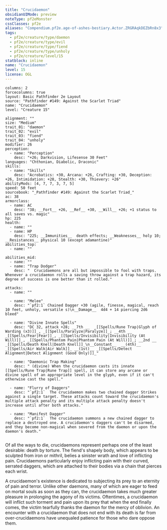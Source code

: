 ```yaml
---
title: "Crucidaemon"
obsidianUIMode: preview
noteType: pf2eMonster
cssClasses: pf2e
aliases: "Compendium.pf2e.age-of-ashes-bestiary.Actor.ZRGRAqkDEZbRn8x3" 
tags:
  - pf2e/creature/type/daemon
  - pf2e/creature/type/evil
  - pf2e/creature/type/fiend
  - pf2e/creature/type/unholy
  - pf2e/creature/level/15
statblock: inline
name: "Crucidaemon"
level: 15
license: OGL
---
```


```statblock
columns: 2
forcecolumns: true
layout: Basic Pathfinder 2e Layout
source: "Pathfinder #149: Against the Scarlet Triad"
name: "Crucidaemon"
level: "Creature 15"

alignment: ""
size: "Medium"
trait_01: "daemon"
trait_02: "evil"
trait_03: "fiend"
trait_04: "unholy"
modifier: 26
perception:
  - name: "Perception"
    desc: "+26; Darkvision, Lifesense 30 Feet"
languages: "Chthonian, Diabolic, Draconic"
skills:
  - name: "Skills"
    desc: "Acrobatics: +30, Arcana: +26, Crafting: +30, Deception: +26, Intimidation: +28, Stealth: +30, Thievery: +26"
abilityMods: [4, 7, 7, 3, 7, 5]
speed: 50 feet
sourcebook: "_Pathfinder #149: Against the Scarlet Triad_"
ac: 38
armorclass:
  - name: AC
    desc: "38; __Fort__ +26, __Ref__ +30, __Will__ +26; +1 status to all saves vs. magic"
hp: 225
health:
  - name: ""
  - name: HP
    desc: "225; __Immunities__  death effects; __Weaknesses__ holy 10; __Resistances__ physical 10 (except adamantine)"
abilities_top:
  - name: ""

abilities_mid:
  - name: ""
  - name: "Trap Dodger"
    desc: "  Crucidaemons are all but impossible to fool with traps. Whenever a crucidaemon rolls a saving throw against a trap hazard, its degree of success is one better than it rolled."

attacks:
  - name: ""

  - name: "Melee"
    desc: "`pf2:1` Chained Dagger +30 (agile, finesse, magical, reach 10 feet, unholy, versatile s)\n__Damage__  4d4 + 14 piercing 2d6 bleed"

  - name: "Divine Innate Spells"
    desc: "DC 32, attack +28; __7th __  _[[Spells/Rune Trap|Glyph of Warding (x3)]]_, _[[Spells/Paralyze|Paralyze]]_; __4th __  _[[Spells/Fear|Fear]]_, _[[Spells/Invisibility|Invisibility (At Will)]]_, _[[Spells/Phantom Pain|Phantom Pain (At Will)]]_; __2nd __  _[[Spells/Death Knell|Death Knell]]_\n__Constant__  __(4th)__ _[[Spells/Air Walk|Air Walk]]_ __(1st)__ _[[Spells/Detect Alignment|Detect Alignment (Good Only)]]_"

  - name: "Daemonic Trap Making"
    desc: " (divine) When the crucidaemon casts its innate [[Spells/Rune Trap|Rune Trap]] spell, it can store any arcane or divine spell of an appropriate level in the glyph, even if it can't otherwise cast the spell."

  - name: "Flurry of Daggers"
    desc: "`pf2:1`  The crucidaemon makes two chained dagger Strikes against a single target. These attacks count toward the crucidaemon's multiple attack penalty and its multiple attack penalty doesn't increase until after both attacks."

  - name: "Manifest Dagger"
    desc: "`pf2:1`  The crucidaemon summons a new chained dagger to replace a destroyed one. A crucidaemon's daggers can't be disarmed, and they become non-magical when severed from the daemon or upon the daemon's death."
 
```



Of all the ways to die, crucidaemons represent perhaps one of the least desirable: death by torture. The fiend's shapely body, which appears to be sculpted from iron or mithril, belies a sinister wrath and love of inflicting pain. Crucidaemons particularly enjoy inflicting pain with their curved, serrated daggers, which are attached to their bodies via a chain that pierces each wrist.

A crucidaemon's existence is dedicated to subjecting its prey to an eternity of pain and terror. Unlike other daemons, many of which are eager to feed on mortal souls as soon as they can, the crucidaemon takes much greater pleasure in prolonging the agony of its victims. Oftentimes, a crucidaemon will inflict such torment and pain upon its prey that when the end finally comes, the victim tearfully thanks the daemon for the mercy of oblivion. An encounter with a crucidaemon that does not end with its death is far from over-crucidaemons have unequaled patience for those who dare oppose them.
